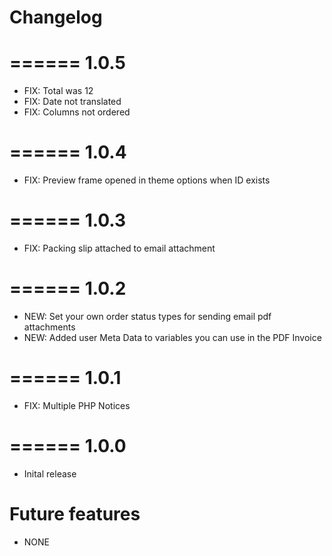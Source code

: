 # Changelog
======
1.0.5
======
- FIX:	Total was 12
- FIX:	Date not translated
- FIX:	Columns not ordered

======
1.0.4
======
- FIX:	Preview frame opened in theme options when ID exists

======
1.0.3
======
- FIX:	Packing slip attached to email attachment

======
1.0.2
======
- NEW:	Set your own order status types for sending email pdf attachments
- NEW:	Added user Meta Data to variables you can use in the PDF Invoice

======
1.0.1
======
- FIX:	Multiple PHP Notices

======
1.0.0
======
- Inital release

# Future features
- NONE